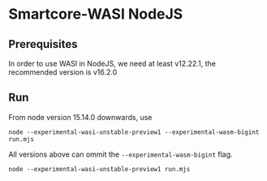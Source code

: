 # Smartcore-WASI NodeJS

## Prerequisites

In order to use WASI in NodeJS, we need at least v12.22.1, the recommended version is v16.2.0

## Run

From node version 15.14.0 downwards, use

`node --experimental-wasi-unstable-preview1 --experimental-wasm-bigint run.mjs`

All versions above can ommit the `--experimental-wasm-bigint` flag.

`node --experimental-wasi-unstable-preview1 run.mjs`
